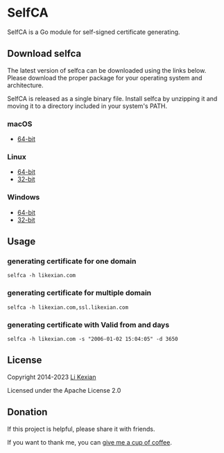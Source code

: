 # SelfCA

SelfCA is a Go module for self-signed certificate generating.

## Download selfca

The latest version of selfca can be downloaded using the links below. Please download the proper package for your operating system and architecture.

SelfCA is released as a single binary file. Install selfca by unzipping it and moving it to a directory included in your system's PATH.

### macOS

- [64-bit](https://github.com/likexian/selfca/releases/latest/download/selfca-darwin-amd64.tar.gz)

### Linux

- [64-bit](https://github.com/likexian/selfca/releases/latest/download/selfca-linux-amd64.tar.gz)
- [32-bit](https://github.com/likexian/selfca/releases/latest/download/selfca-linux-386.tar.gz)

### Windows

- [64-bit](https://github.com/likexian/selfca/releases/latest/download/selfca-windows-amd64.zip)
- [32-bit](https://github.com/likexian/selfca/releases/latest/download/selfca-windows-386.zip)

## Usage

### generating certificate for one domain

```shell
selfca -h likexian.com
```

### generating certificate for multiple domain

```shell
selfca -h likexian.com,ssl.likexian.com
```

### generating certificate with Valid from and days

```shell
selfca -h likexian.com -s "2006-01-02 15:04:05" -d 3650
```

## License

Copyright 2014-2023 [Li Kexian](https://www.likexian.com/)

Licensed under the Apache License 2.0

## Donation

If this project is helpful, please share it with friends.

If you want to thank me, you can [give me a cup of coffee](https://www.likexian.com/donate/).
